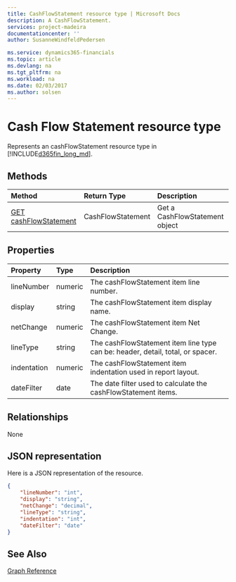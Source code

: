 ```yaml
---
title: CashFlowStatement resource type | Microsoft Docs
description: A CashFlowStatement.
services: project-madeira
documentationcenter: ''
author: SusanneWindfeldPedersen

ms.service: dynamics365-financials
ms.topic: article
ms.devlang: na
ms.tgt_pltfrm: na
ms.workload: na
ms.date: 02/03/2017
ms.author: solsen
---
```


# Cash Flow Statement resource type
Represents an cashFlowStatement resource type in [!INCLUDE[d365fin_long_md](../dynamics-nav/includes/d365fin_long_md.md)].

## Methods

| Method       | Return Type  |Description|
|:---------------|:--------|:----------|
|[GET cashFlowStatement](get-cashFlowStatement.md)|CashFlowStatement|Get a CashFlowStatement object|

## Properties
| Property	   | Type	|Description|
|:---------------|:--------|:----------|
|lineNumber|numeric|The cashFlowStatement item line number.|
|display|string|The cashFlowStatement item display name.|
|netChange|numeric|The cashFlowStatement item Net Change.|
|lineType|string|The cashFlowStatement item line type can be: header, detail, total, or spacer.|
|indentation|numeric|The cashFlowStatement item indentation used in report layout.|
|dateFilter|date|The date filter used to calculate the cashFlowStatement items.| 


## Relationships
None

## JSON representation

Here is a JSON representation of the resource.


```json
{
    "lineNumber": "int",
    "display": "string",
    "netChange": "decimal",
    "lineType": "string",
    "indentation": "int",
    "dateFilter": "date"
}

```
## See Also
[Graph Reference](graph-reference.md)  
